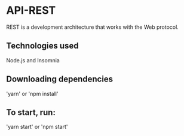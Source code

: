 # API-REST
REST is a development architecture that works with the Web protocol.

## Technologies used
Node.js and Insomnia

## Downloading dependencies
'yarn' or 'npm install'

## To start, run:
'yarn start' or 'npm start'
